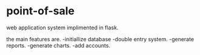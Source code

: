 # point-of-sale
web application system implimented in flask.

the main  features are.
 -initiallize database
 -double entry system.
 -generate reports.
 -generate charts.
 -add accounts.
 
